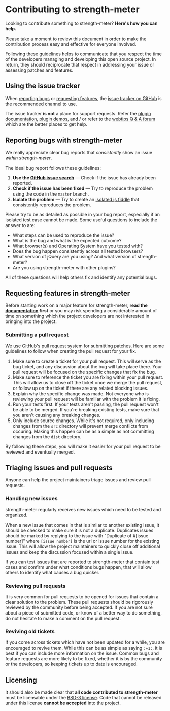 Contributing to strength-meter
==============================
Looking to contribute something to strength-meter? **Here's how you can help.**

Please take a moment to review this document in order to make the contribution process easy and effective for everyone
involved.

Following these guidelines helps to communicate that you respect the time of the developers managing and developing this
open source project. In return, they should reciprocate that respect in addressing your issue or assessing patches and
features.

Using the issue tracker
-----------------------
When [reporting bugs][reporting-bugs] or
[requesting features][requesting-features], the
[issue tracker on GitHub][issue-tracker] is the recommended channel to use.

The issue tracker **is not** a place for support requests. Refer the
[plugin documentation](http://plugins.krajee.com/strength-meter),
[plugin demos](http://plugins.krajee.com/strength-meter/demo), and / or refer to the
[webtips Q & A forum](http://webtips.krajee.com/questions) which are the better places to get help.

Reporting bugs with strength-meter
----------------------------------
We really appreciate clear bug reports that _consistently_ show an issue
_within strength-meter_.

The ideal bug report follows these guidelines:

1. **Use the [GitHub issue search][issue-search]**  &mdash; Check if the issue has already been reported.
2. **Check if the issue has been fixed**  &mdash; Try to reproduce the problem using the code in the `master` branch.
3. **Isolate the problem**  &mdash; Try to create an
   [isolated js fiddle][isolated-case] that consistently reproduces the problem.

Please try to be as detailed as possible in your bug report, especially if an isolated test case cannot be made. Some
useful questions to include the answer to are:

- What steps can be used to reproduce the issue?
- What is the bug and what is the expected outcome?
- What browser(s) and Operating System have you tested with?
- Does the bug happen consistently across all tested browsers?
- What version of jQuery are you using? And what version of strength-meter?
- Are you using strength-meter with other plugins?

All of these questions will help others fix and identify any potential bugs.

Requesting features in strength-meter
-----------------------------------------
Before starting work on a major feature for strength-meter, **read the
[documentation](http://plugins.krajee.com/strength-meter)  first** or you may risk spending a considerable amount of
time on something which the project developers are not interested in bringing into the project.

### Submitting a pull request

We use GitHub's pull request system for submitting patches. Here are some guidelines to follow when creating the pull
request for your fix.

1. Make sure to create a ticket for your pull request. This will serve as the bug ticket, and any discussion about the
   bug will take place there. Your pull request will be focused on the specific changes that fix the bug.
2. Make sure to reference the ticket you are fixing within your pull request. This will allow us to close off the ticket
   once we merge the pull request, or follow up on the ticket if there are any related blocking issues.
3. Explain why the specific change was made. Not everyone who is reviewing your pull request will be familiar with the
   problem it is fixing.
4. Run your tests first. If your tests aren't passing, the pull request won't be able to be merged. If you're breaking
   existing tests, make sure that you aren't causing any breaking changes.
5. Only include source changes. While it's not required, only including changes from the `src` directory will prevent
   merge conflicts from occuring. Making this happen can be as a simple as not committing changes from the `dist`
   directory.

By following these steps, you will make it easier for your pull request to be reviewed and eventually merged.

Triaging issues and pull requests
---------------------------------
Anyone can help the project maintainers triage issues and review pull requests.

### Handling new issues

strength-meter regularly receives new issues which need to be tested and organized.

When a new issue that comes in that is similar to another existing issue, it should be checked to make sure it is not a
duplicate. Duplicates issues should be marked by replying to the issue with "Duplicate of #[issue number]" where
`[issue number]` is the url or issue number for the existing issue. This will allow the project maintainers to quickly
close off additional issues and keep the discussion focused within a single issue.

If you can test issues that are reported to strength-meter that contain test cases and confirm under what conditions
bugs happen, that will allow others to identify what causes a bug quicker.

### Reviewing pull requests

It is very common for pull requests to be opened for issues that contain a clear solution to the problem. These pull
requests should be rigorously reviewed by the community before being accepted. If you are not sure about a piece of
submitted code, or know of a better way to do something, do not hesitate to make a comment on the pull request.

### Reviving old tickets

If you come across tickets which have not been updated for a while, you are encouraged to revive them. While this can be
as simple as saying `:+1:`, it is best if you can include more information on the issue. Common bugs and feature
requests are more likely to be fixed, whether it is by the community or the developers, so keeping tickets up to date is
encouraged.

Licensing
---------

It should also be made clear that **all code contributed to strength-meter** must be licensable under
the [BSD-3 license][licensing]. Code that cannot be released under this license **cannot be accepted** into the project.

[isolated-case]: https://jsfiddle.net/

[issue-search]: https://github.com/kartik-v/strength-meter/search?q=&type=Issues

[issue-tracker]: https://github.com/kartik-v/strength-meter/issues

[licensing]: https://github.com/kartik-v/strength-meter/blob/master/LICENSE.md

[reporting-bugs]: #reporting-bugs-with-strength-meter

[requesting-features]: #requesting-features-in-strength-meter
